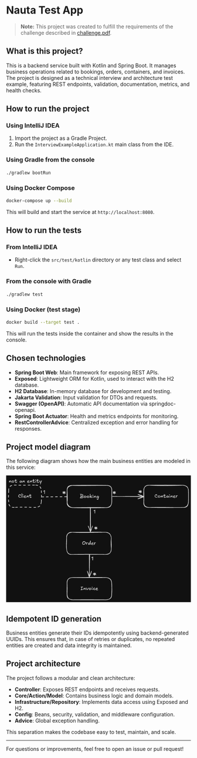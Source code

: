 # Nauta Test App

> **Note:** This project was created to fulfill the requirements of the challenge described in [challenge.pdf](./challenge.pdf).

## What is this project?
This is a backend service built with Kotlin and Spring Boot. It manages business operations related to bookings, orders, containers, and invoices. The project is designed as a technical interview and architecture test example, featuring REST endpoints, validation, documentation, metrics, and health checks.

## How to run the project

### Using IntelliJ IDEA
1. Import the project as a Gradle Project.
2. Run the `InterviewExampleApplication.kt` main class from the IDE.

### Using Gradle from the console
```sh
./gradlew bootRun
```

### Using Docker Compose
```sh
docker-compose up --build
```
This will build and start the service at `http://localhost:8080`.

## How to run the tests

### From IntelliJ IDEA
- Right-click the `src/test/kotlin` directory or any test class and select `Run`.

### From the console with Gradle
```sh
./gradlew test
```

### Using Docker (test stage)
```sh
docker build --target test .
```
This will run the tests inside the container and show the results in the console.

## Chosen technologies
- **Spring Boot Web**: Main framework for exposing REST APIs.
- **Exposed**: Lightweight ORM for Kotlin, used to interact with the H2 database.
- **H2 Database**: In-memory database for development and testing.
- **Jakarta Validation**: Input validation for DTOs and requests.
- **Swagger (OpenAPI)**: Automatic API documentation via springdoc-openapi.
- **Spring Boot Actuator**: Health and metrics endpoints for monitoring.
- **RestControllerAdvice**: Centralized exception and error handling for responses.

## Project model diagram

The following diagram shows how the main business entities are modeled in this service:

![Model Diagram](./model-diagram.png)

## Idempotent ID generation
Business entities generate their IDs idempotently using backend-generated UUIDs. This ensures that, in case of retries or duplicates, no repeated entities are created and data integrity is maintained.

## Project architecture
The project follows a modular and clean architecture:
- **Controller**: Exposes REST endpoints and receives requests.
- **Core/Action/Model**: Contains business logic and domain models.
- **Infrastructure/Repository**: Implements data access using Exposed and H2.
- **Config**: Beans, security, validation, and middleware configuration.
- **Advice**: Global exception handling.

This separation makes the codebase easy to test, maintain, and scale.

---

For questions or improvements, feel free to open an issue or pull request!
